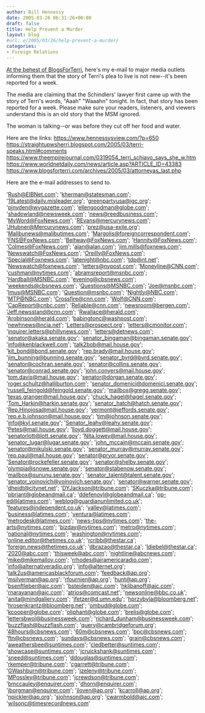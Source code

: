 ```yaml
---
author: Bill Hennessy
date: 2005-03-26 06:31:26+00:00
draft: false
title: Help Prevent a Murder
layout: blog
#url: e/2005/03/26/help-prevent-a-murder/
categories:
- Foreign Relations
---
```


[At the behest of BlogsForTerri](https://www.blogsforterri.com/archives/2005/03/email_media_out_1.php#more), here's my e-mail to major media outlets informing them that the story of Terri's plea to live is not new--it's been reported for a week.

The media are claiming that the Schindlers' lawyer first came up with the story of Terri's words, "Aaah"  "Waaahn" tonight.  In fact, that story has been reported for a week.  Please make sure your readers, listeners, and viewers understand this is an old story that the MSM ignored.

The woman is talking--or was before they cut off her food and water.

Here are the links:
https://www.hennessysview.com/?p=650
https://straightupwsherri.blogspot.com/2005/03/terri-speaks.html#comments
https://www.theempirejournal.com/0319054_terri_schiavo_says_she_w.htm
https://www.worldnetdaily.com/news/article.asp?ARTICLE_ID=43383
https://www.blogsforterri.com/archives/2005/03/attorneyas_last.php


Here are the e-mail addresses to send to.

<!-- more -->
'Rush@EIBNet.com'; 'kherman@statesman.com'; '19Latest@daily.misleader.org'; 'greenpartyusa@igc.org'; 'pjnyden@wvgazette.com'; 'ellengoodman@globe.com'; 'shadowland@newsweek.com'; 'news@reedbusiness.com'; 'MyWord@FoxNews.com'; 'REvans@mercurynews.com'; 'JHubner@Mercurynews.com'; 'prez@usa-exile.org'; 'Malibunews@malibutimes.com'; 'Margolis@foreigncorrespondent.com'; 'FNS@FoxNews.com'; 'Beltway@FoxNews.com'; 'Hannity@FoxNews.com'; 'Colmes@FoxNews.com'; 'alan@alan.com'; 'jim.mills@foxnews.com'; 'Newswatch@FoxNews.com'; 'Oreilly@FoxNews.com'; 'Special@Foxnews.com'; 'latenight@nbc.com'; 'tdp@nt.net'; 'Newswatch@foxnews.com'; 'letters@nypost.com'; 'Moneyline@CNN.com'; 'cushman@nytimes.com'; 'abramsreport@msnbc.com'; 'Hardball@MSNBC.com'; 'evening@cbsnews.com'; 'weekends@cbsnews.com'; 'Questions@MSNBC.com'; 'Joe@msnbc.com'; 'Imus@MSNBC.com'; 'Question@msnbc.com'; 'Nightly@NBC.com'; 'MTP@NBC.com'; 'Crossfire@cnn.com'; 'Wolf@CNN.com'; 'CapReport@cnbc.com'; 'Reliable@cnn.com'; 'newsroom@bergen.com'; 'Jeff.newsstand@cnn.com'; 'Rwallace@herald.com'; 'Arobinson@herald.com'; 'babingtonc@washpost.com'; 'newhnews@ncia.net'; 'Letters@prospect.org'; 'letters@cmonitor.com'; 'inquirer.letters@phillynews.com'; 'letters@detnews.com'; 'senator@akaka.senate.gov'; 'senator_bingaman@bingaman.senate.gov'; 'info@kenblackwell.com'; 'talk2bob@mail.house.gov'; 'kit_bond@bond.senate.gov'; 'rep.brady@mail.house.gov'; 'jim_bunning@bunning.senate.gov'; 'senator_byrd@byrd.senate.gov'; 'senator@cochran.senate.gov'; 'senator@collins.senate.gov'; 'senator@conrad.senate.gov'; 'john.conyers@mail.house.gov'; 'tom.davis@mail.house.gov'; 'senator@dorgan.senate.gov'; 'roger.schultz@halliburton.com'; 'senator_domenici@domenici.senate.gov'; 'russell_feingold@feingold.senate.gov'; 'mailbox@gregg.senate.gov'; 'texas.granger@mail.house.gov'; 'chuck_hagel@hagel.senate.gov'; 'Tom_Harkin@harkin.senate.gov'; 'senator_hatch@hatch.senate.gov'; 'Rep.Hinojosa@mail.house.gov'; 'vermont@jeffords.senate.gov'; 'rep.e.b.johnson@mail.house.gov'; 'tim@johnson.senate.gov'; 'info@kyl.senate.gov'; 'Senator_leahy@leahy.senate.gov'; 'Petes@mail.house.gov'; 'lloyd.doggett@mail.house.gov'; 'senatorlott@lott.senate.gov'; 'Nita.lowey@mail.house.gov'; 'senator_lugar@lugar.senate.gov'; 'john_mccain@mccain.senate.gov'; 'senator@mikulski.senate.gov'; 'senator_murray@murray.senate.gov'; 'rep.paul@mail.house.gov'; 'senator@pryor.senate.gov'; 'Senator@rockefeller.senate.gov'; 'senator@shelby.senate.gov'; 'olympia@snowe.senate.gov'; 'senator@stabenow.senate.gov'; 'mailbox@sununu.senate.gov'; 'senator_talent@talent.senate.gov'; 'senator_voinovich@voinovich.senate.gov'; 'senator@warner.senate.gov'; 'dheidt@citynet.net'; 'DYJackson@tribune.com'; 'SKuczka@tribune.com'; 'pbriant@globeandmail.ca'; 'ddefenoyl@globeandmail.ca'; 'op-ed@latimes.com'; 'weblog@guardianunlimited.co.uk'; 'features@independent.co.uk'; 'valley@latimes.com'; 'business@latimes.com'; 'ventura@latimes.com'; 'metrodesk@latimes.com'; 'news-tips@nytimes.com'; 'the-arts@nytimes.com'; 'bizday@nytimes.com'; 'metro@nytimes.com'; 'national@nytimes.com'; 'washington@nytimes.com'; 'online.editor@thetimes.co.uk'; 'rcribb@thestar.ca'; 'foreign.news@thetimes.co.uk'; 'dbrazao@thestar.ca'; 'ldiebel@thestar.ca'; '2020@abc.com'; 'thisweek@abc.com'; 'nightline@abcnews.com'; 'mike@mikemalloy.com'; 'rrhodes@airamericaradio.com'; 'info@alternativeradio.org'; 'info@alternet.org'; 'talk2us@americasblackforum.com'; 'feedback@ap.org'; 'msilverman@ap.org'; 'rfournier@ap.org'; 'hunt@ap.org'; 'bsenftleber@ajc.com'; 'bsteiden@ajc.com'; 'hklibanoff@ajc.com'; 'rnarayanan@ajc.com'; 'atrios@comcast.net'; 'newsonline@bbc.co.uk'; 'anita@mindgallery.com'; 'jfetzer@d.umn.edu'; 'hprzybyla@bloomberg.net'; 'hrosenkrantz@bloomberg.net'; 'ombud@globe.com'; 'kcooper@globe.com'; 'oliphant@globe.com'; 'brelis@globe.com'; 'lettersbwol@businessweek.com'; 'richard_dunham@businessweek.com'; 'buzzflash@buzzflash.com'; 'query@cambridgeforum.org'; '48hours@cbsnews.com'; '60m@cbsnews.com'; 'bpc@cbsnews.com'; 'ftn@cbsnews.com'; 'sundays@cbsnews.com'; 'grain@cbsnews.com'; 'aweathersbee@suntimes.com'; 'cledbetter@suntimes.com'; 'showcase@suntimes.com'; 'jcruickshank@suntimes.com'; 'sneed@suntimes.com'; 'ddouglas@suntimes.com'; 'rkemper@tribune.com'; 'cgarrett@tribune.com'; 'GWashburn@tribune.com'; 'jzeleny@tribune.com'; 'MPossley@tribune.com'; 'jcrewdson@tribune.com'; 'bmccauley@enquirer.com'; 'dhorn@enquirer.com'; 'jborgman@enquirer.com'; 'jloven@ap.org'; 'kcarroll@ap.org'; 'npickler@ap.org'; 'sjohnson@ap.org'; 'cwarmbold@ajc.com'; 'wilsonc@timesrecordnews.com'
